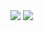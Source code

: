 <img src="https://github-readme-stats.vercel.app/api?username=benjamindabirb&count_private=true&theme=tokyonight&show_icons=true">
<img src="https://github-readme-stats.vercel.app/api/top-langs/?username=benjamindabirb&count_private=true&theme=tokyonight&show_icons=true&layout=compact">
